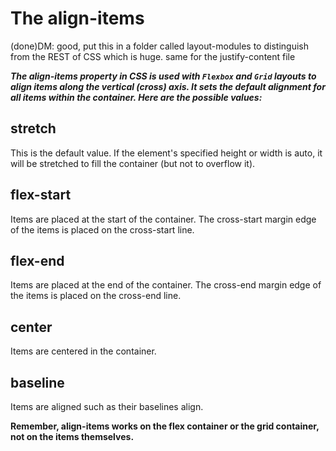 # The align-items

(done)DM: good, put this in a folder called layout-modules to distinguish from the REST of CSS which is huge. same for the justify-content file

***The align-items property in CSS is used with `Flexbox` and `Grid` layouts to align items along the vertical (cross) axis. It sets the default alignment for all items within the container. Here are the possible values:***

## stretch
 This is the default value. If the element's specified height or width is auto, it will be stretched to fill the container (but not to overflow it).

## flex-start
 Items are placed at the start of the container. The cross-start margin edge of the items is placed on the cross-start line.

## flex-end
 Items are placed at the end of the container. The cross-end margin edge of the items is placed on the cross-end line.

## center
 Items are centered in the container.

## baseline
 Items are aligned such as their baselines align.

**Remember, align-items works on the flex container or the grid container, not on the items themselves.**